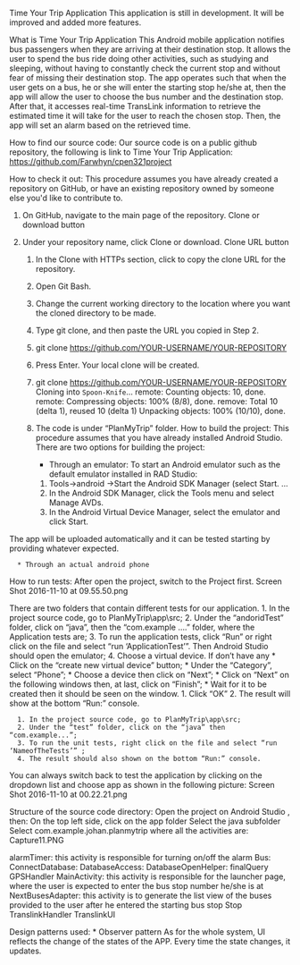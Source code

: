 ﻿Time Your Trip Application
This application is still in development. It will be improved and added more features.


What is Time Your Trip Application
This Android mobile application notifies bus passengers when they are arriving at their destination stop. It allows the user to spend the bus ride doing other activities, such as studying and sleeping, without having to constantly check the current stop and without fear of missing their destination stop. 
The app operates such that when the user gets on a bus, he or she will enter the starting stop he/she at, then the app will allow the user to choose the bus number and the destination stop. After that, it accesses real-time TransLink information to retrieve the estimated time it will take for the user to reach the chosen stop. Then, the app will set an alarm based on the retrieved time. 


How to find our source code:
Our source code is on a  public github repository, the following is link to Time Your Trip Application:
https://github.com/Farwhyn/cpen321project 


How to check it out:
This procedure assumes you have already created a repository on GitHub, or have an existing repository owned by someone else you'd like to contribute to.
1. On GitHub, navigate to the main page of the repository. Clone or download button 
2. Under your repository name, click Clone or download.
 Clone URL button 

   1. In the Clone with HTTPs section, click  to copy the clone URL for the repository.
   2. Open Git Bash.
   3. Change the current working directory to the location where you want the cloned directory to be made.
   4. Type git clone, and then paste the URL you copied in Step 2.
   5. git clone https://github.com/YOUR-USERNAME/YOUR-REPOSITORY

   6. Press Enter. Your local clone will be created.
   7. git clone https://github.com/YOUR-USERNAME/YOUR-REPOSITORY
Cloning into `Spoon-Knife`...
remote: Counting objects: 10, done.
remote: Compressing objects: 100% (8/8), done.
remove: Total 10 (delta 1), reused 10 (delta 1)
Unpacking objects: 100% (10/10), done.
   8. The code is under “PlanMyTrip” folder.
How to build the project:
This procedure assumes that you have already installed Android Studio.
There are two options for building the project:
      * Through an emulator:
To start an Android emulator such as the default emulator installed in RAD Studio:
      1. Tools->android ->Start the Android SDK Manager (select Start. ...
      2. In the Android SDK Manager, click the Tools menu and select Manage AVDs.
      3. In the Android Virtual Device Manager, select the emulator and click Start.


The app will be uploaded automatically and it can be tested starting by providing whatever expected.


      * Through an actual android phone


How to run tests:
After open the project, switch to the Project first.
 Screen Shot 2016-11-10 at 09.55.50.png 

There are two folders that contain different tests for our application.
      1. In the project source code, go to PlanMyTrip\app\src;
      2. Under the “andoridTest” folder, click on “java”, then the “com.example ….” folder, where the Application tests are;
      3. To run the application tests, click “Run” or right click on the file and select “run ‘ApplicationTest’”. Then Android Studio should open the emulator;
      4. Choose a virtual device. If don’t have any 
      * Click on the “create new virtual device” button;
      * Under the “Category”, select “Phone”; 
      * Choose a device then click on “Next”;
      * Click on “Next” on the following windows then, at last, click on “Finish”;
      * Wait for it to be created then it should be seen on the window.
      1. Click “OK”
      2. The result will show at the bottom “Run:” console.


      1. In the project source code, go to PlanMyTrip\app\src;
      2. Under the “test” folder, click on the “java” then “com.example...”;
      3. To run the unit tests, right click on the file and select “run ‘NameofTheTests’” ;
      4. The result should also shown on the bottom “Run:” console.
 You can always switch back to test the application by clicking on the dropdown list and choose app as shown in the following picture:
 Screen Shot 2016-11-10 at 00.22.21.png 



Structure of the source code directory:
Open the project on Android Studio , then:
On the top left side, click on the app folder
Select the java subfolder
Select com.example.johan.planmytrip where all the activities are:
 Capture11.PNG 

alarmTimer: this activity is responsible for turning on/off the alarm 
Bus:
ConnectDatabase:
DatabaseAccess:
DatabaseOpenHelper:
finalQuery
GPSHandler
MainActivity: this activity is responsible for the launcher page, where the user is expected to enter the bus stop number he/she is at
NextBusesAdapter: this activity is to generate the list view of the buses provided to the user after he entered the starting bus stop
Stop
TranslinkHandler
TranslinkUI


Design patterns used: 
      * Observer pattern
        As for the whole system, UI reflects the change of the states of the APP. Every time the state changes, it updates.